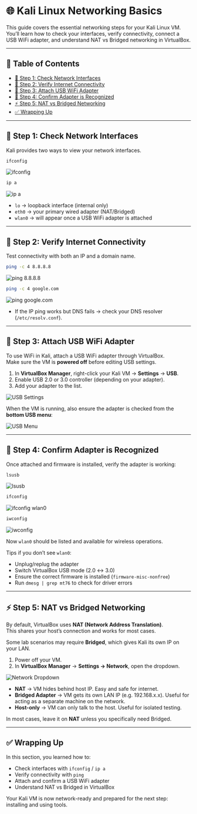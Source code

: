 # 🌐 Kali Linux Networking Basics

This guide covers the essential networking steps for your Kali Linux VM.  
You’ll learn how to check your interfaces, verify connectivity, connect a USB WiFi adapter, and understand NAT vs Bridged networking in VirtualBox.

---

## 📜 Table of Contents
- [🔎 Step 1: Check Network Interfaces](#-step-1-check-network-interfaces)
- [📶 Step 2: Verify Internet Connectivity](#-step-2-verify-internet-connectivity)
- [🔌 Step 3: Attach USB WiFi Adapter](#-step-3-attach-usb-wifi-adapter)
- [📡 Step 4: Confirm Adapter is Recognized](#-step-4-confirm-adapter-is-recognized)
- [⚡ Step 5: NAT vs Bridged Networking](#-step-5-nat-vs-bridged-networking)
- [✅ Wrapping Up](#-wrapping-up)

---

## 🔎 Step 1: Check Network Interfaces

Kali provides two ways to view your network interfaces.

```bash
ifconfig
```

![ifconfig](/images/Network-Basics/001.png)

```bash
ip a
```

![ip a](/images/Network-Basics/002.png)

- `lo` → loopback interface (internal only)  
- `eth0` → your primary wired adapter (NAT/Bridged)  
- `wlan0` → will appear once a USB WiFi adapter is attached  

---

## 📶 Step 2: Verify Internet Connectivity

Test connectivity with both an IP and a domain name.

```bash
ping -c 4 8.8.8.8
```
![ping 8.8.8.8](/images/Network-Basics/003.png)

```bash
ping -c 4 google.com
```
![ping google.com](/images/Network-Basics/004.png)

- If the IP ping works but DNS fails → check your DNS resolver (`/etc/resolv.conf`).  

---

## 🔌 Step 3: Attach USB WiFi Adapter

To use WiFi in Kali, attach a USB WiFi adapter through VirtualBox.  
Make sure the VM is **powered off** before editing USB settings.

1. In **VirtualBox Manager**, right-click your Kali VM → **Settings** → **USB**.  
2. Enable USB 2.0 or 3.0 controller (depending on your adapter).  
3. Add your adapter to the list.  

![USB Settings](/images/Network-Basics/005.png)

When the VM is running, also ensure the adapter is checked from the **bottom USB menu**:

![USB Menu](/images/Network-Basics/006.png)

---

## 📡 Step 4: Confirm Adapter is Recognized

Once attached and firmware is installed, verify the adapter is working:

```bash
lsusb
```
![lsusb](/images/Network-Basics/007.png)

```bash
ifconfig
```
![ifconfig wlan0](/images/Network-Basics/008.png)

```bash
iwconfig
```
![iwconfig](/images/Network-Basics/009.png)

Now `wlan0` should be listed and available for wireless operations.  

Tips if you don’t see `wlan0`:  
- Unplug/replug the adapter  
- Switch VirtualBox USB mode (2.0 ↔ 3.0)  
- Ensure the correct firmware is installed (`firmware-misc-nonfree`)  
- Run `dmesg | grep mt76` to check for driver errors  

---

## ⚡ Step 5: NAT vs Bridged Networking

By default, VirtualBox uses **NAT (Network Address Translation)**.  
This shares your host’s connection and works for most cases.  

Some lab scenarios may require **Bridged**, which gives Kali its own IP on your LAN.  

1. Power off your VM.  
2. In **VirtualBox Manager** → **Settings → Network**, open the dropdown.  

![Network Dropdown](/images/Network-Basics/010.png)

- **NAT** → VM hides behind host IP. Easy and safe for internet.  
- **Bridged Adapter** → VM gets its own LAN IP (e.g. 192.168.x.x). Useful for acting as a separate machine on the network.  
- **Host-only** → VM can only talk to the host. Useful for isolated testing.  

In most cases, leave it on **NAT** unless you specifically need Bridged.

---

## ✅ Wrapping Up

In this section, you learned how to:
- Check interfaces with `ifconfig` / `ip a`  
- Verify connectivity with `ping`  
- Attach and confirm a USB WiFi adapter  
- Understand NAT vs Bridged in VirtualBox  

Your Kali VM is now network-ready and prepared for the next step: installing and using tools.
